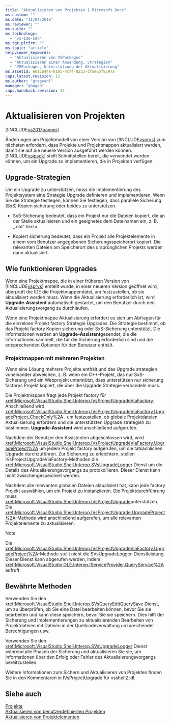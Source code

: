 ```yaml
---
title: "Aktualisieren von Projekten | Microsoft Docs"
ms.custom: ""
ms.date: "11/04/2016"
ms.reviewer: ""
ms.suite: ""
ms.technology: 
  - "vs-ide-sdk"
ms.tgt_pltfrm: ""
ms.topic: "article"
helpviewer_keywords: 
  - "Aktualisieren von VSPackages"
  - "Aktualisieren einer Anwendung, Strategien"
  - "VSPackages, Unterstützung der Aktualisierung"
ms.assetid: e01cb44a-8105-4cf4-8223-dfae65f8597a
caps.latest.revision: 12
ms.author: "gregvanl"
manager: "ghogen"
caps.handback.revision: 12
---
```

# Aktualisieren von Projekten
[!INCLUDE[vs2017banner](../../code-quality/includes/vs2017banner.md)]

Änderungen am Projektmodell von einer Version von [!INCLUDE[vsprvs](../../code-quality/includes/vsprvs_md.md)] zum nächsten erfordern, dass Projekte und Projektmappen aktualisiert werden, damit sie auf die neuere Version ausgeführt werden können.  [!INCLUDE[vsipsdk](../../extensibility/includes/vsipsdk_md.md)] stellt Schnittstellen bereit, die verwendet werden können, um ein Upgrade zu implementieren, die in Projekten verfügen.  
  
## Upgrade\-Strategien  
 Um ein Upgrade zu unterstützen, muss die Implementierung des Projektsystem eine Strategie Upgrade definieren und implementieren.  Wenn Sie die Strategie festlegen, können Sie festlegen, dass parallele Sicherung \(SxS\) Kopien sicherung oder beides zu unterstützen.  
  
-   SxS\-Sicherung bedeutet, dass ein Projekt nur die Dateien kopiert, die an der Stelle aktualisieren und ein geeignetes dem Dateinamen ein, z. B. „.old“ hinzu.  
  
-   Kopiert sicherung bedeutet, dass ein Projekt alle Projektelemente in einem vom Benutzer angegebenen Sicherungsspeicherort kopiert.  Die relevanten Dateien am Speicherort des ursprünglichen Projekts werden dann aktualisiert.  
  
## Wie funktionieren Upgrades  
 Wenn eine Projektmappe, die in einer früheren Version von [!INCLUDE[vsprvs](../../code-quality/includes/vsprvs_md.md)] erstellt wurde, in einer neueren Version geöffnet wird, überprüft die IDE die Projektmappendatei, um festzustellen, ob sie aktualisiert werden muss.  Wenn die Aktualisierung erforderlich ist, wird **Upgrade\-Assistent** automatisch gestartet, um den Benutzer durch den Aktualisierungsvorgang zu durchlaufen.  
  
 Wenn eine Projektmappe Aktualisierung erfordert es sich um Abfragen für die einzelnen Projekt factory Strategie Upgrades.  Die Strategie bestimmt, ob das Projekt factory Kopien sicherung oder SxS\-Sicherung unterstützt.  Die Informationen werden an **Upgrade\-Assistent**gesendet, die die Informationen sammelt, die für die Sicherung erforderlich sind und die entsprechenden Optionen für den Benutzer enthält.  
  
### Projektmappen mit mehreren Projekten  
 Wenn eine Lösung mehrere Projekte enthält und das Upgrade strategien voneinander abweichen, z. B. wenn ein C\+\+\-Projekt, das nur SxS\-Sicherung und ein Webprojekt unterstützt, dass unterstützen nur sicherung factorys Projekt kopiert, die über die Upgrade Strategie verhandeln muss.  
  
 Die Projektmappen fragt jede Projekt factory für <xref:Microsoft.VisualStudio.Shell.Interop.IVsProjectUpgradeViaFactory>.  Anschließend wird <xref:Microsoft.VisualStudio.Shell.Interop.IVsProjectUpgradeViaFactory.UpgradeProject_CheckOnly%2A> , um festzustellen, ob globale Projektdateien Aktualisierung erfordern und die unterstützten Upgrade strategien zu bestimmen.  **Upgrade\-Assistent** wird anschließend aufgerufen.  
  
 Nachdem der Benutzer den Assistenten abgeschlossen wird, wird <xref:Microsoft.VisualStudio.Shell.Interop.IVsProjectUpgradeViaFactory.UpgradeProject%2A> um jedem Projekt factory aufgerufen, um die tatsächlichen Upgrade durchzuführen.  Zur Sicherung zu erleichtern, stellen IVsProjectUpgradeViaFactory\-Methoden die <xref:Microsoft.VisualStudio.Shell.Interop.SVsUpgradeLogger> Dienst um die Details des Aktualisierungsvorgangs zu protokollieren.  Dieser Dienst kann nicht zwischengespeichert werden.  
  
 Nachdem alle relevanten globalen Dateien aktualisiert hat, kann jede factory Projekt auswählen, um ein Projekt zu instanziieren.  Die Projektdurchführung muss <xref:Microsoft.VisualStudio.Shell.Interop.IVsProjectUpgrade>unterstützen.  Die <xref:Microsoft.VisualStudio.Shell.Interop.IVsProjectUpgrade.UpgradeProject%2A>\-Methode wird anschließend aufgerufen, um alle relevanten Projektelemente zu aktualisieren.  
  
> [!NOTE]
>  Die <xref:Microsoft.VisualStudio.Shell.Interop.IVsProjectUpgradeViaFactory.UpgradeProject%2A>\-Methode stellt nicht die SVsUpgradeLogger\-Dienstleistung.  Dieser Dienst kann abgerufen werden, indem <xref:Microsoft.VisualStudio.OLE.Interop.IServiceProvider.QueryService%2A>aufruft.  
  
## Bewährte Methoden  
 Verwenden Sie den <xref:Microsoft.VisualStudio.Shell.Interop.SVsQueryEditQuerySave> Dienst, um zu überprüfen, ob Sie eine Datei bearbeiten können, bevor Sie sie bearbeiten und kann diese speichern, bevor Sie sie speichern.  Dies hilft der Sicherung und Implementierungen zu aktualisierenden Bearbeiten von Projektdateien mit Dateien in der Quellcodeverwaltung unzureichender Berechtigungen usw.  
  
 Verwenden Sie den <xref:Microsoft.VisualStudio.Shell.Interop.SVsUpgradeLogger> Dienst während alle Phasen der Sicherung und aktualisieren Sie sie, um Informationen über den Erfolg oder Fehler des Aktualisierungsvorgangs bereitzustellen.  
  
 Weitere Informationen zum Sichern und Aktualisieren von Projekten finden Sie in den Kommentaren in IVsProjectUpgrade für vsshell2.idl.  
  
## Siehe auch  
 [Projekte](../../extensibility/internals/projects.md)   
 [Aktualisieren von benutzerdefinierten Projekten](../../misc/upgrading-custom-projects.md)   
 [Aktualisieren von Projektelementen](../../misc/upgrading-project-items.md)